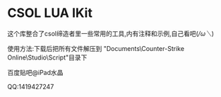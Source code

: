 # CSOL LUA IKit

这个库整合了csol缔造者里一些常用的工具,内有注释和示例,自己看吧(*/ω＼*)

使用方法:下载后把所有文件解压到 "Documents\Counter-Strike Online\Studio\Script"目录下

百度贴吧@iPad水晶

QQ:1419427247
